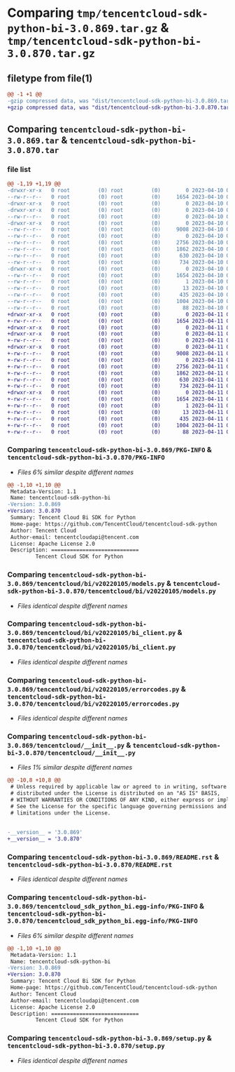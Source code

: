 # Comparing `tmp/tencentcloud-sdk-python-bi-3.0.869.tar.gz` & `tmp/tencentcloud-sdk-python-bi-3.0.870.tar.gz`

## filetype from file(1)

```diff
@@ -1 +1 @@
-gzip compressed data, was "dist/tencentcloud-sdk-python-bi-3.0.869.tar", last modified: Mon Apr 10 02:55:11 2023, max compression
+gzip compressed data, was "dist/tencentcloud-sdk-python-bi-3.0.870.tar", last modified: Tue Apr 11 03:20:35 2023, max compression
```

## Comparing `tencentcloud-sdk-python-bi-3.0.869.tar` & `tencentcloud-sdk-python-bi-3.0.870.tar`

### file list

```diff
@@ -1,19 +1,19 @@
-drwxr-xr-x   0 root         (0) root         (0)        0 2023-04-10 02:55:11.000000 tencentcloud-sdk-python-bi-3.0.869/
--rw-r--r--   0 root         (0) root         (0)     1654 2023-04-10 02:55:11.000000 tencentcloud-sdk-python-bi-3.0.869/PKG-INFO
-drwxr-xr-x   0 root         (0) root         (0)        0 2023-04-10 02:55:11.000000 tencentcloud-sdk-python-bi-3.0.869/tencentcloud/
-drwxr-xr-x   0 root         (0) root         (0)        0 2023-04-10 02:55:11.000000 tencentcloud-sdk-python-bi-3.0.869/tencentcloud/bi/
--rw-r--r--   0 root         (0) root         (0)        0 2023-04-10 02:55:11.000000 tencentcloud-sdk-python-bi-3.0.869/tencentcloud/bi/__init__.py
-drwxr-xr-x   0 root         (0) root         (0)        0 2023-04-10 02:55:11.000000 tencentcloud-sdk-python-bi-3.0.869/tencentcloud/bi/v20220105/
--rw-r--r--   0 root         (0) root         (0)     9008 2023-04-10 02:55:11.000000 tencentcloud-sdk-python-bi-3.0.869/tencentcloud/bi/v20220105/models.py
--rw-r--r--   0 root         (0) root         (0)        0 2023-04-10 02:55:11.000000 tencentcloud-sdk-python-bi-3.0.869/tencentcloud/bi/v20220105/__init__.py
--rw-r--r--   0 root         (0) root         (0)     2756 2023-04-10 02:55:11.000000 tencentcloud-sdk-python-bi-3.0.869/tencentcloud/bi/v20220105/bi_client.py
--rw-r--r--   0 root         (0) root         (0)     1862 2023-04-10 02:55:11.000000 tencentcloud-sdk-python-bi-3.0.869/tencentcloud/bi/v20220105/errorcodes.py
--rw-r--r--   0 root         (0) root         (0)      630 2023-04-10 02:55:11.000000 tencentcloud-sdk-python-bi-3.0.869/tencentcloud/__init__.py
--rw-r--r--   0 root         (0) root         (0)      734 2023-04-10 02:55:11.000000 tencentcloud-sdk-python-bi-3.0.869/README.rst
-drwxr-xr-x   0 root         (0) root         (0)        0 2023-04-10 02:55:11.000000 tencentcloud-sdk-python-bi-3.0.869/tencentcloud_sdk_python_bi.egg-info/
--rw-r--r--   0 root         (0) root         (0)     1654 2023-04-10 02:55:11.000000 tencentcloud-sdk-python-bi-3.0.869/tencentcloud_sdk_python_bi.egg-info/PKG-INFO
--rw-r--r--   0 root         (0) root         (0)        1 2023-04-10 02:55:11.000000 tencentcloud-sdk-python-bi-3.0.869/tencentcloud_sdk_python_bi.egg-info/dependency_links.txt
--rw-r--r--   0 root         (0) root         (0)       13 2023-04-10 02:55:11.000000 tencentcloud-sdk-python-bi-3.0.869/tencentcloud_sdk_python_bi.egg-info/top_level.txt
--rw-r--r--   0 root         (0) root         (0)      435 2023-04-10 02:55:11.000000 tencentcloud-sdk-python-bi-3.0.869/tencentcloud_sdk_python_bi.egg-info/SOURCES.txt
--rw-r--r--   0 root         (0) root         (0)     1004 2023-04-10 02:55:11.000000 tencentcloud-sdk-python-bi-3.0.869/setup.py
--rw-r--r--   0 root         (0) root         (0)       88 2023-04-10 02:55:11.000000 tencentcloud-sdk-python-bi-3.0.869/setup.cfg
+drwxr-xr-x   0 root         (0) root         (0)        0 2023-04-11 03:20:35.000000 tencentcloud-sdk-python-bi-3.0.870/
+-rw-r--r--   0 root         (0) root         (0)     1654 2023-04-11 03:20:35.000000 tencentcloud-sdk-python-bi-3.0.870/PKG-INFO
+drwxr-xr-x   0 root         (0) root         (0)        0 2023-04-11 03:20:35.000000 tencentcloud-sdk-python-bi-3.0.870/tencentcloud/
+drwxr-xr-x   0 root         (0) root         (0)        0 2023-04-11 03:20:35.000000 tencentcloud-sdk-python-bi-3.0.870/tencentcloud/bi/
+-rw-r--r--   0 root         (0) root         (0)        0 2023-04-11 03:20:35.000000 tencentcloud-sdk-python-bi-3.0.870/tencentcloud/bi/__init__.py
+drwxr-xr-x   0 root         (0) root         (0)        0 2023-04-11 03:20:35.000000 tencentcloud-sdk-python-bi-3.0.870/tencentcloud/bi/v20220105/
+-rw-r--r--   0 root         (0) root         (0)     9008 2023-04-11 03:20:35.000000 tencentcloud-sdk-python-bi-3.0.870/tencentcloud/bi/v20220105/models.py
+-rw-r--r--   0 root         (0) root         (0)        0 2023-04-11 03:20:35.000000 tencentcloud-sdk-python-bi-3.0.870/tencentcloud/bi/v20220105/__init__.py
+-rw-r--r--   0 root         (0) root         (0)     2756 2023-04-11 03:20:35.000000 tencentcloud-sdk-python-bi-3.0.870/tencentcloud/bi/v20220105/bi_client.py
+-rw-r--r--   0 root         (0) root         (0)     1862 2023-04-11 03:20:35.000000 tencentcloud-sdk-python-bi-3.0.870/tencentcloud/bi/v20220105/errorcodes.py
+-rw-r--r--   0 root         (0) root         (0)      630 2023-04-11 03:20:35.000000 tencentcloud-sdk-python-bi-3.0.870/tencentcloud/__init__.py
+-rw-r--r--   0 root         (0) root         (0)      734 2023-04-11 03:20:35.000000 tencentcloud-sdk-python-bi-3.0.870/README.rst
+drwxr-xr-x   0 root         (0) root         (0)        0 2023-04-11 03:20:35.000000 tencentcloud-sdk-python-bi-3.0.870/tencentcloud_sdk_python_bi.egg-info/
+-rw-r--r--   0 root         (0) root         (0)     1654 2023-04-11 03:20:35.000000 tencentcloud-sdk-python-bi-3.0.870/tencentcloud_sdk_python_bi.egg-info/PKG-INFO
+-rw-r--r--   0 root         (0) root         (0)        1 2023-04-11 03:20:35.000000 tencentcloud-sdk-python-bi-3.0.870/tencentcloud_sdk_python_bi.egg-info/dependency_links.txt
+-rw-r--r--   0 root         (0) root         (0)       13 2023-04-11 03:20:35.000000 tencentcloud-sdk-python-bi-3.0.870/tencentcloud_sdk_python_bi.egg-info/top_level.txt
+-rw-r--r--   0 root         (0) root         (0)      435 2023-04-11 03:20:35.000000 tencentcloud-sdk-python-bi-3.0.870/tencentcloud_sdk_python_bi.egg-info/SOURCES.txt
+-rw-r--r--   0 root         (0) root         (0)     1004 2023-04-11 03:20:35.000000 tencentcloud-sdk-python-bi-3.0.870/setup.py
+-rw-r--r--   0 root         (0) root         (0)       88 2023-04-11 03:20:35.000000 tencentcloud-sdk-python-bi-3.0.870/setup.cfg
```

### Comparing `tencentcloud-sdk-python-bi-3.0.869/PKG-INFO` & `tencentcloud-sdk-python-bi-3.0.870/PKG-INFO`

 * *Files 6% similar despite different names*

```diff
@@ -1,10 +1,10 @@
 Metadata-Version: 1.1
 Name: tencentcloud-sdk-python-bi
-Version: 3.0.869
+Version: 3.0.870
 Summary: Tencent Cloud Bi SDK for Python
 Home-page: https://github.com/TencentCloud/tencentcloud-sdk-python
 Author: Tencent Cloud
 Author-email: tencentcloudapi@tencent.com
 License: Apache License 2.0
 Description: ============================
         Tencent Cloud SDK for Python
```

### Comparing `tencentcloud-sdk-python-bi-3.0.869/tencentcloud/bi/v20220105/models.py` & `tencentcloud-sdk-python-bi-3.0.870/tencentcloud/bi/v20220105/models.py`

 * *Files identical despite different names*

### Comparing `tencentcloud-sdk-python-bi-3.0.869/tencentcloud/bi/v20220105/bi_client.py` & `tencentcloud-sdk-python-bi-3.0.870/tencentcloud/bi/v20220105/bi_client.py`

 * *Files identical despite different names*

### Comparing `tencentcloud-sdk-python-bi-3.0.869/tencentcloud/bi/v20220105/errorcodes.py` & `tencentcloud-sdk-python-bi-3.0.870/tencentcloud/bi/v20220105/errorcodes.py`

 * *Files identical despite different names*

### Comparing `tencentcloud-sdk-python-bi-3.0.869/tencentcloud/__init__.py` & `tencentcloud-sdk-python-bi-3.0.870/tencentcloud/__init__.py`

 * *Files 1% similar despite different names*

```diff
@@ -10,8 +10,8 @@
 # Unless required by applicable law or agreed to in writing, software
 # distributed under the License is distributed on an "AS IS" BASIS,
 # WITHOUT WARRANTIES OR CONDITIONS OF ANY KIND, either express or implied.
 # See the License for the specific language governing permissions and
 # limitations under the License.
 
 
-__version__ = '3.0.869'
+__version__ = '3.0.870'
```

### Comparing `tencentcloud-sdk-python-bi-3.0.869/README.rst` & `tencentcloud-sdk-python-bi-3.0.870/README.rst`

 * *Files identical despite different names*

### Comparing `tencentcloud-sdk-python-bi-3.0.869/tencentcloud_sdk_python_bi.egg-info/PKG-INFO` & `tencentcloud-sdk-python-bi-3.0.870/tencentcloud_sdk_python_bi.egg-info/PKG-INFO`

 * *Files 6% similar despite different names*

```diff
@@ -1,10 +1,10 @@
 Metadata-Version: 1.1
 Name: tencentcloud-sdk-python-bi
-Version: 3.0.869
+Version: 3.0.870
 Summary: Tencent Cloud Bi SDK for Python
 Home-page: https://github.com/TencentCloud/tencentcloud-sdk-python
 Author: Tencent Cloud
 Author-email: tencentcloudapi@tencent.com
 License: Apache License 2.0
 Description: ============================
         Tencent Cloud SDK for Python
```

### Comparing `tencentcloud-sdk-python-bi-3.0.869/setup.py` & `tencentcloud-sdk-python-bi-3.0.870/setup.py`

 * *Files identical despite different names*


